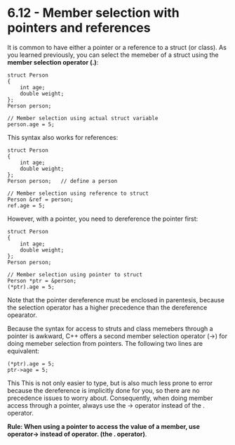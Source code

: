 
# 6.12 - Member selection with pointers and references

It is common to have either a pointer or a reference to a struct (or class). As you learned previously, you can select the memeber of a struct using the **member selection operator (.)**:

```
struct Person
{
    int age;
    double weight;
};
Person person;

// Member selection using actual struct variable
person.age = 5;
```

This syntax also works for references:

```
struct Person
{
    int age;
    double weight;
};
Person person;   // define a person

// Member selection using reference to struct
Person &ref = person;
ref.age = 5;
```

However, with a pointer, you need to dereference the pointer first:

```
struct Person
{
    int age;
    double weight;
};
Person person;

// Member selection using pointer to struct
Person *ptr = &person;
(*ptr).age = 5;
```

Note that the pointer dereference must be enclosed in parentesis, because the selection operator has a higher precedence than the dereference opearator.

Because the syntax for access to struts and class memebers through a pointer is awkward, C++ offers a second member selection operator (->) for doing memeber selection from pointers. The following two lines are equivalent:

```
(*ptr).age = 5;
ptr->age = 5;
```

This This is not only easier to type, but is also much less prone to error because the dereference is implicitly done for you, so there are no precedence issues to worry about. Consequently, when doing member access through a pointer, always use the -> operator instead of the . operator.

**Rule: When using a pointer to access the value of a member, use operator-> instead of operator. (the . operator)**.

